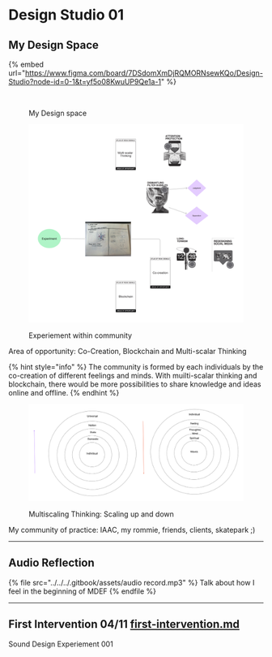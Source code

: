 # Design Studio 01

## My Design Space

{% embed url="https://www.figma.com/board/7DSdomXmDjRQMORNsewKQo/Design-Studio?node-id=0-1&t=yf5o08KwuUP9Qe1a-1" %}



<figure><img src="../../../.gitbook/assets/Untitled.jpg" alt=""><figcaption><p>My Design space</p></figcaption></figure>



<figure><img src="../../../.gitbook/assets/Untitled (1).jpg" alt=""><figcaption><p>Experiement within community </p></figcaption></figure>

Area of opportunity: Co-Creation, Blockchain and Multi-scalar Thinking &#x20;

{% hint style="info" %}
The community is formed by each individuals by the co-creation of different feelings and minds. With muilti-scalar thinking and blockchain, there would be more possibilities to share knowledge and ideas online and offline.
{% endhint %}



<figure><img src="../../../.gitbook/assets/Untitled (3).jpg" alt=""><figcaption><p>Multiscaling Thinking: Scaling up and down</p></figcaption></figure>

My community of practice: IAAC, my rommie, friends, clients, skatepark ;)



***

## Audio Reflection&#x20;

{% file src="../../../.gitbook/assets/audio record.mp3" %}
Talk about how I feel in the beginning of MDEF
{% endfile %}



***

## First Intervention 04/11 [first-intervention.md](first-intervention.md "mention")

Sound Design Experiement 001
